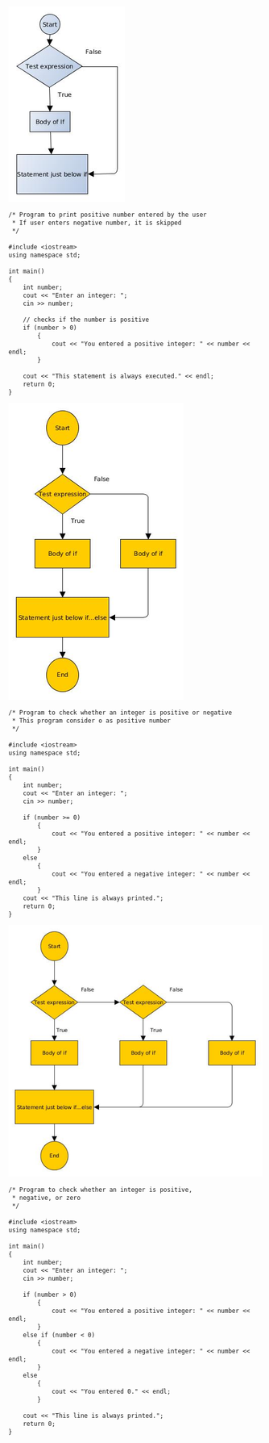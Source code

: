 ![](https://github.com/Raviyanto/Learning_Cplus-plus/blob/master/Flow_Control/Flowchart-If-1.jpg)

```
/* Program to print positive number entered by the user
 * If user enters negative number, it is skipped
 */

#include <iostream>
using namespace std;

int main()
{
	int number;
	cout << "Enter an integer: ";
	cin >> number;

	// checks if the number is positive
	if (number > 0)
		{
			cout << "You entered a positive integer: " << number << endl;
		}

	cout << "This statement is always executed." << endl;
	return 0;
}

```
![](https://github.com/Raviyanto/Learning_Cplus-plus/blob/master/Flow_Control/Flowchart-if-else-2.jpg)

```
/* Program to check whether an integer is positive or negative
 * This program consider o as positive number
 */

#include <iostream>
using namespace std;

int main()
{
	int number;
	cout << "Enter an integer: ";
	cin >> number;

	if (number >= 0)
		{
			cout << "You entered a positive integer: " << number << endl;
		}
	else
		{
			cout << "You entered a negative integer: " << number << endl;
		}
	cout << "This line is always printed.";
	return 0;
}			

```
![](https://github.com/Raviyanto/Learning_Cplus-plus/blob/master/Flow_Control/Flowchart-if-else-nested-3.jpg)

```
/* Program to check whether an integer is positive,
 * negative, or zero
 */

#include <iostream>
using namespace std;

int main()
{
	int number;
	cout << "Enter an integer: ";
	cin >> number;

	if (number > 0)
		{
			cout << "You entered a positive integer: " << number << endl;
		}
	else if (number < 0)
		{
			cout << "You entered a negative integer: " << number << endl;
		}
	else
		{
			cout << "You entered 0." << endl;
		}

	cout << "This line is always printed.";
	return 0;
}
			

```